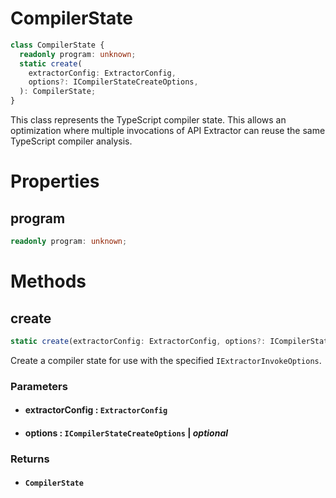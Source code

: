 # CompilerState

```typescript
class CompilerState {
  readonly program: unknown;
  static create(
    extractorConfig: ExtractorConfig,
    options?: ICompilerStateCreateOptions,
  ): CompilerState;
}
```

This class represents the TypeScript compiler state. This allows an optimization where multiple invocations of API Extractor can reuse the same TypeScript compiler analysis.

# Properties

## program

```typescript
readonly program: unknown;
```

# Methods

## create

```typescript
static create(extractorConfig: ExtractorConfig, options?: ICompilerStateCreateOptions): CompilerState;
```

Create a compiler state for use with the specified `IExtractorInvokeOptions`.

### Parameters

- #### **extractorConfig** : `ExtractorConfig`

- #### **options** : `ICompilerStateCreateOptions` | _optional_

### Returns

- #### `CompilerState`
